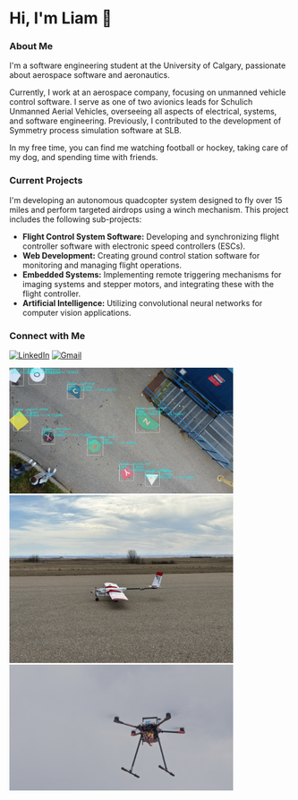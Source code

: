 # Hi, I'm Liam 👋

### About Me

I'm a software engineering student at the University of Calgary, passionate about aerospace software and aeronautics. 

Currently, I work at an aerospace company, focusing on unmanned vehicle control software. I serve as one of two avionics leads for Schulich Unmanned Aerial Vehicles, overseeing all aspects of electrical, systems, and software engineering. Previously, I contributed to the development of Symmetry process simulation software at SLB.

In my free time, you can find me watching football or hockey, taking care of my dog, and spending time with friends.

### Current Projects

I'm developing an autonomous quadcopter system designed to fly over 15 miles and perform targeted airdrops using a winch mechanism. This project includes the following sub-projects:

- **Flight Control System Software:** Developing and synchronizing flight controller software with electronic speed controllers (ESCs).
- **Web Development:** Creating ground control station software for monitoring and managing flight operations.
- **Embedded Systems:** Implementing remote triggering mechanisms for imaging systems and stepper motors, and integrating these with the flight controller.
- **Artificial Intelligence:** Utilizing convolutional neural networks for computer vision applications.



### Connect with Me

[![LinkedIn](https://img.shields.io/badge/LinkedIn-blue?style=for-the-badge&logo=linkedin&logoColor=white)](https://www.linkedin.com/in/liam-mah/)
[![Gmail](https://img.shields.io/badge/Gmail-D14836?style=for-the-badge&logo=gmail&logoColor=white)](mailto:liam.d.mah@gmail.com)


<p float="left">
  <img src="ML.png" width="400" />
  <img src="plane.jpeg" width="400" /> 
  <img src="quad.jpeg" width="400" />
</p>

